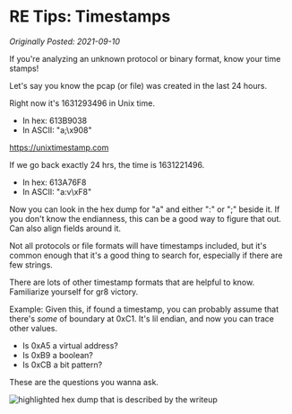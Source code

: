 # RE Tips: Timestamps

_Originally Posted: 2021-09-10_

If you're analyzing an unknown protocol or binary format, know your time stamps!

Let's say you know the pcap (or file) was created in the last 24 hours.

Right now it's 1631293496 in Unix time.
- In hex: 613B9038
- In ASCII: "a;\x908"

https://unixtimestamp.com

If we go back exactly 24 hrs, the time is 1631221496.
- In hex: 613A76F8
- In ASCII: "a:v\xF8"

Now you can look in the hex dump for "a" and either ":" or ";" beside it. If you don't know the endianness, this can be a good way to figure that out. Can also align fields around it.

Not all protocols or file formats will have timestamps included, but it's common enough that it's a good thing to search for, especially if there are few strings.

There are lots of other timestamp formats that are helpful to know. Familiarize yourself for gr8 victory.

Example: Given this, if found a timestamp, you can probably assume that there's _some_ of boundary at 0xC1. It's lil endian, and now you can trace other values.

- Is 0xA5 a virtual address? 
- Is 0xB9 a boolean?
- Is 0xCB a bit pattern?

These are the questions you wanna ask.

![highlighted hex dump that is described by the writeup](https://user-images.githubusercontent.com/26436276/209995891-483dc310-bce2-41fa-b7dc-893b4a31149e.png)
